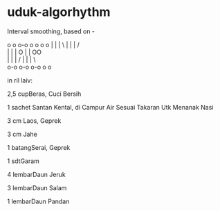 # uduk-algorhythm
Interval smoothing, based on -
  
  o   o o-o   o   o o  o 
  |   | |  \  |   | | /  
  |   | |   O |   | OO   
  |   | |  /  |   | | \  
   o-o  o-o    o-o  o  o 
                             
in ril laiv:

<p>2,5 cupBeras, Cuci Bersih</p>
<p>1 sachet Santan Kental, di Campur Air Sesuai Takaran Utk Menanak Nasi</p>
<p>3 cm Laos, Geprek</p>
<p>3 cm Jahe</p>
<p>1 batangSerai, Geprek</p>
<p>1 sdtGaram</p>
<p>4 lembarDaun Jeruk</p>
<p>3 lembarDaun Salam</p>
<p>1 lembarDaun Pandan</p>
